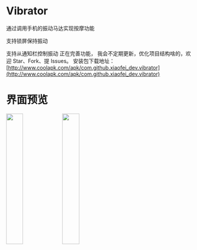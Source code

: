 # Vibrator
通过调用手机的振动马达实现按摩功能

支持锁屏保持振动

支持从通知栏控制振动
正在完善功能，
我会不定期更新，优化项目结构啥的，欢迎 Star、Fork、提 Issues。
安装包下载地址：[http://www.coolapk.com/apk/com.github.xiaofei_dev.vibrator](http://www.coolapk.com/apk/com.github.xiaofei_dev.vibrator)

# 界面预览

<img src="https://github.com/xiaofei-dev/Vibrator/blob/master/app/art/screen_shot1.png" width="30%" height="30%"><img src="https://github.com/xiaofei-dev/Vibrator/blob/master/app/art/screen_shot2.png" width="30%" height="30%">
